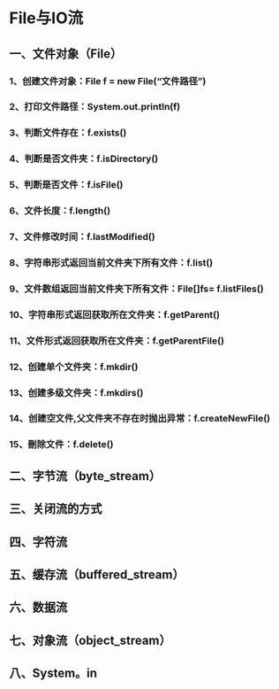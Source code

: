 # File与IO流

## 一、文件对象（File）
### 1、创建文件对象：File f = new File(“文件路径”)
### 2、打印文件路径：System.out.println(f)
### 3、判断文件存在：f.exists()
### 4、判断是否文件夹：f.isDirectory()
### 5、判断是否文件：f.isFile()
### 6、文件长度：f.length()
### 7、文件修改时间：f.lastModified()
### 8、字符串形式返回当前文件夹下所有文件：f.list()
### 9、文件数组返回当前文件夹下所有文件：File[]fs= f.listFiles()
### 10、字符串形式返回获取所在文件夹：f.getParent()
### 11、文件形式返回获取所在文件夹：f.getParentFile()
### 12、创建单个文件夹：f.mkdir()
### 13、创建多级文件夹：f.mkdirs()
### 14、创建空文件,父文件夹不存在时抛出异常：f.createNewFile()
### 15、刪除文件：f.delete()

## 二、字节流（byte_stream）

## 三、关闭流的方式

## 四、字符流

## 五、缓存流（buffered_stream）

## 六、数据流

## 七、对象流（object_stream）

## 八、System。in
